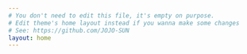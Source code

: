 ```yaml
---
# You don't need to edit this file, it's empty on purpose.
# Edit theme's home layout instead if you wanna make some changes
# See: https://github.com/JOJO-SUN
layout: home
---
```

